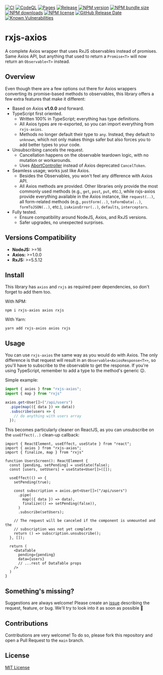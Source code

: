 [![CI](https://github.com/JoseLion/rxjs-axios/actions/workflows/ci.yml/badge.svg)](https://github.com/JoseLion/rxjs-axios/actions/workflows/ci.yml)
[![CodeQL](https://github.com/JoseLion/rxjs-axios/actions/workflows/codeql.yml/badge.svg)](https://github.com/JoseLion/rxjs-axios/actions/workflows/codeql.yml)
[![Pages](https://github.com/JoseLion/rxjs-axios/actions/workflows/pages.yml/badge.svg)](https://github.com/JoseLion/rxjs-axios/actions/workflows/pages.yml)
[![Release](https://github.com/JoseLion/rxjs-axios/actions/workflows/release.yml/badge.svg)](https://github.com/JoseLion/rxjs-axios/actions/workflows/release.yml)
[![NPM version](https://img.shields.io/npm/v/rxjs-axios?logo=npm)](https://www.npmjs.com/package/rxjs-axios)
[![NPM bundle size](https://img.shields.io/bundlephobia/min/rxjs-axios)](https://www.npmjs.com/package/rxjs-axios)
[![NPM downloads](https://img.shields.io/npm/dm/rxjs-axios)](https://www.npmjs.com/package/rxjs-axios)
[![NPM license](https://img.shields.io/npm/l/rxjs-axios)](https://github.com/JoseLion/rxjs-axios/blob/main/LICENSE)
[![GitHub Release Date](https://img.shields.io/github/release-date/JoseLion/rxjs-axios)](https://github.com/JoseLion/rxjs-axios/releases)
[![Known Vulnerabilities](https://snyk.io/test/github/JoseLion/rxjs-axios/badge.svg)](https://snyk.io/test/github/JoseLion/rxjs-axios)

# rxjs-axios
A complete Axios wrapper that uses RxJS observables instead of promises. Same Axios API, but anything that used to return a `Promise<T>` will now return an `Observable<T>` instead.

## Overview
Even though there are a few options out there for Axios wrappers converting its promise-based methods to observables, this library offers a few extra features that make it different:

- Based on Axios **v1.0.0** and forward.
- TypeScript first oriented.
  - Written 100% in TypeScript; everything has type definitions.
  - All Axios types are re-exported, so you can import everything from `rxjs-axios`.
  - Methods no longer default their type to `any`. Instead, they default to `unknown`, which not only makes things safer but also forces you to add better types to your code.
- Unsubscribing cancels the request.
  - Cancellation happens on the observable teardown logic, with no mutation or workarounds.
  - Uses [AbortController](https://developer.mozilla.org/en-US/docs/Web/API/AbortController) instead of Axios deprecated `CancelToken`.
- Seamless usage; works just like Axios.
  - Besides the Observables, you won't feel any difference with Axios API.
  - All Axios methods are provided. Other libraries only provide the most commonly used methods (e.g., `get`, `post`, `put`, etc.), while rxjs-axios provide everything available in the Axios instance, like `request(..)`, all form-related methods (e.g., `postForm(..)`, `toFormData(..)`, `formToJSON(..)`, etc.), `isAxiosError(..)`, `defaults`, `interceptors`.
- Fully tested.
  - Ensure compatibility around NodeJS, Axios, and RxJS versions.
  - Safer upgrades, no unexpected surprises.

## Versions Compatibility

- **NodeJS:** >=16
- **Axios:** >=1.0.0
- **RxJS:** >=5.5.12

## Install
This library has `axios` and `rxjs` as required peer dependencies, so don't forget to add them too.

With NPM:
```
npm i rxjs-axios axios rxjs
```

With Yarn:
```
yarn add rxjs-axios axios rxjs
```

## Usage
You can use `rxjs-axios` the same way as you would do with Axios. The only difference is that request will result in an `Observable<AxiosResponse<T>>`, so you'll have to subscribe to the observable to get the response. If you're using TypeScript, remember to add a type to the method's generic 😉.

Simple example:
```ts
import { axios } from "rxjs-axios";
import { map } from "rxjs"

axios.get<User[]>("/api/users")
  .pipe(map(({ data }) => data))
  .subscribe(users => {
    // do anything with users array
  });
```

This becomes particularly cleaner on ReactJS, as you can unsubscribe on the `useEffect(..)` clean-up callback:
```tsx
import { ReactElement, useEffect, useState } from "react";
import { axios } from "rxjs-axios";
import { finalize, map } from "rxjs"

function UsersScreen(): ReactElement {
  const [pending, setPending] = useState(false);
  const [users, setUsers] = useState<User[]>([]);

  useEffect(() => {
    setPending(true);

    const subscription = axios.get<User[]>("/api/users")
      .pipe(
        map(({ data }) => data),
        finalize(() => setPending(false)),
      )
      .subscribe(setUsers);

    // The request will be canceled if the component is unmounted and the
    // subscription was not yet complete
    return () => subscription.unsubscribe();
  }, []);

  return (
    <DataTable
      pending={pending}
      data={users}
      // ...rest of DataTable props
    />
  )
}
```

## Something's missing?

Suggestions are always welcome! Please create an [issue](https://github.com/JoseLion/rxjs-axios/issues/new) describing the request, feature, or bug. We'll try to look into it as soon as possible 🙂

## Contributions

Contributions are very welcome! To do so, please fork this repository and open a Pull Request to the `main` branch.

## License

[MIT License](https://github.com/JoseLion/rxjs-axios/blob/main/LICENSE)
